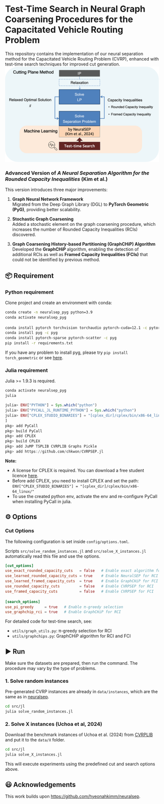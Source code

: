 # Test-Time Search in Neural Graph Coarsening Procedures for the Capacitated Vehicle Routing Problem
This repository contains the implementation of our neural separation method for the Capacitated Vehicle Routing Problem (CVRP), enhanced with test-time search techniques for improved cut generation.
<img src="assets/overview.png" width="600">

### Advanced Version of *A Neural Separation Algorithm for the Rounded Capacity Inequalities* (Kim et al.)
This version introduces three major improvements:
1. **Graph Neural Network Framework**  
   Migrated from the Deep Graph Library (DGL) to **PyTorch Geometric (PyG)**, providing better scalability.

2. **Stochastic Graph Coarsening**  
   Added a stochastic element on the graph coarsening procedure, which increases the number of Rounded Capacity Inequalities (RCIs) discovered.

3. **Graph Coarsening History-based Partitioning (GraphCHiP) Algorithm**  
   Developed the **GraphCHiP** algorithm, enabling the detection of additional RCIs as well as **Framed Capacity Inequalities (FCIs)** that could not be identified by previous method.
 

## 📦 Requirement
### Python requirement
Clone project and create an environment with conda:
```bash
conda create -n neuralsep_pyg python=3.9
conda activate neuralsep_pyg

conda install pytorch torchvision torchaudio pytorch-cuda=12.1 -c pytorch -c nvidia
conda install pyg -c pyg
conda install pytorch-sparse pytorch-scatter -c pyg
pip install -r requirements.txt
```

If you have any problem to install pyg, please try `pip install torch_geometric` or see [here](https://pytorch-geometric.readthedocs.io/en/latest/notes/installation.html).


### Julia requirement
Julia >= 1.9.3 is required.
```bash
conda activate neuralsep_pyg
julia
```

```julia
julia> ENV["PYTHON"] = Sys.which("python")
julia> ENV["PYCALL_JL_RUNTIME_PYTHON"] = Sys.which("python")
julia> ENV["CPLEX_STUDIO_BINARIES"] = "[cplex_dir]/cplex/bin/x86-64_linux/"
]
pkg> add PyCall
pkg> build PyCall
pkg> add CPLEX
pkg> build CPLEX
pkg> add JuMP TSPLIB CVRPLIB Graphs Pickle
pkg> add https://github.com/chkwon/CVRPSEP.jl
```

**Note:** 
- A license for CPLEX is required. You can download a free student licence [here](https://www.ibm.com/kr-ko/products/ilog-cplex-optimization-studio).
- Before add CPLEX, you need to install CPLEX and set the path: `ENV["CPLEX_STUDIO_BINARIES"] = "[cplex_dir]/cplex/bin/x86-64_linux/"`
- To use the created python env, activate the env and re-configure PyCall when installing PyCall in julia.


## ⚙️ Options
### Cut Options
The following configuration is set inside `config/options.toml`.

Scripts `src/solve_random_instances.jl` and `src/solve_X_instances.jl` automatically read this file and use the options.

```toml
[cut_options]
use_exact_rounded_capacity_cuts   = false   # Enable exact algorithm for RCI 
use_learned_rounded_capacity_cuts = true    # Enable NeuralSEP for RCI 
use_learned_framed_capacity_cuts  = true    # Enable GraphCHiP for FCI
use_rounded_capacity_cuts         = false   # Enable CVRPSEP for RCI
use_framed_capacity_cuts          = false   # Enable CVRPSEP for FCI

[search_options]
use_pi_greedy     = true   # Enable π-greedy selection
use_graphchip_rci = true   # Enable GraphCHiP for RCI
```
For detailed code for test-time search, see:
- `utils/graph_utils.py`: π-greedy selection for RCI
- `utils/graphchips.py`: GraphCHiP algorithm for RCI and FCI



## ▶️ Run
Make sure the datasets are prepared, then run the command. The procedure may vary by the type of problems.
### 1. Solve random instances
Pre-generated CVRP instances are already in `data/instances`, which are the same as in [neuralsep](https://github.com/hyeonahkimm/neuralsep/tree/main/data/instances).
```bash
cd src/jl
julia solve_random_instances.jl
```

### 2. Solve X instances (Uchoa et al, 2024)
Download the benchmark instances of Uchoa et al. (2024) from [CVRPLIB](https://vrp.galgos.inf.puc-rio.br) and put it to the `data/X` folder.
```bash
cd src/jl
julia solve_X_instances.jl
```
This will execute experiments using the predefined cut and search options above.


## 😃 Acknowledgements
This work builds upon https://github.com/hyeonahkimm/neuralsep.